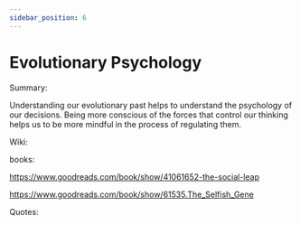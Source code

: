 ```yaml
---
sidebar_position: 6
---
```


# Evolutionary Psychology

Summary: 

Understanding our evolutionary past helps to understand the psychology of our decisions.
Being more conscious of the forces that control our thinking helps us to be more mindful
 in the process of regulating them.



Wiki:




books:

https://www.goodreads.com/book/show/41061652-the-social-leap

https://www.goodreads.com/book/show/61535.The_Selfish_Gene

Quotes:


